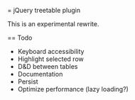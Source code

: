 = jQuery treetable plugin

This is an experimental rewrite.

== Todo

* Keyboard accessibility
* Highlight selected row
* D&D between tables
* Documentation
* Persist
* Optimize performance (lazy loading?)

